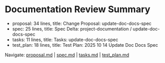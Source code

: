 # Documentation Review Summary

- proposal: 34 lines, title: Change Proposal: update-doc-docs-spec
- spec: 25 lines, title: Spec Delta: project-documentation / update-doc-docs-spec
- tasks: 11 lines, title: Tasks: update-doc-docs-spec
- test_plan: 18 lines, title: Test Plan: 2025 10 14 Update Doc Docs Spec

Navigate: [proposal.md](./proposal.md) | [spec.md](./spec.md) | [tasks.md](./tasks.md) | [test_plan.md](./test_plan.md)
